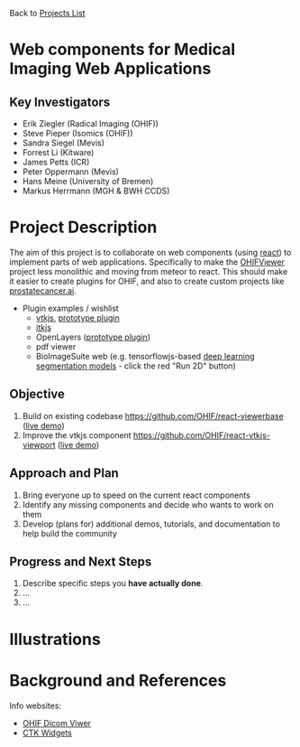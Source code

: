 Back to [Projects List](../../README.md#ProjectsList)

# Web components for Medical Imaging Web Applications

## Key Investigators

- Erik Ziegler (Radical Imaging (OHIF))
- Steve Pieper (Isomics (OHIF))
- Sandra Siegel (Mevis)
- Forrest Li (Kitware)
- James Petts (ICR)
- Peter Oppermann (Mevis)
- Hans Meine (University of Bremen)
- Markus Herrmann (MGH & BWH CCDS)

# Project Description

The aim of this project is to collaborate on web components (using [react](https://reactjs.org)) to implement parts of web applications.
Specifically to make the [OHIFViewer](https://github.com/OHIF/Viewers) project less monolithic and moving from meteor to react.  This should make it easier to
create plugins for OHIF, and also to create custom projects like [prostatecancer.ai](http://prostatecancer.ai).

- Plugin examples / wishlist
  - [vtkjs](https://kitware.github.io/vtk-js/index.html), [prototype plugin](https://github.com/OHIF/VTKPlugin)
  - [itkjs](http://insightsoftwareconsortium.github.io/itk-js/)
  - OpenLayers ([prototype plugin](https://github.com/OHIF/OpenLayersPlugin))
  - pdf viewer
  - BioImageSuite web (e.g. tensorflowjs-based [deep learning segmentation models](https://bioimagesuiteweb.github.io/unstableapp/tfjsexample.html) - click the red "Run 2D" button)

## Objective
1. Build on existing codebase https://github.com/OHIF/react-viewerbase ([live demo](https://react.ohif.org))
1. Improve the vtkjs component https://github.com/OHIF/react-vtkjs-viewport ([live demo](https://react-vtkjs-viewport.netlify.com/))


## Approach and Plan

1. Bring everyone up to speed on the current react components
1. Identify any missing components and decide who wants to work on them
1. Develop (plans for) additional demos, tutorials, and documentation to help build the community

## Progress and Next Steps

1. Describe specific steps you **have actually done**.
1. ...
1. ...

# Illustrations

<!-- Add pictures and links to videos that demonstrate what has been accomplished.
![Description of picture](Example2.jpg)
![Some more images](Example2.jpg)
-->

# Background and References

Info websites:

- [OHIF Dicom Viwer](https://docs.ohif.org/)
- [CTK Widgets](http://www.commontk.org/index.php/Documentation/ImageGallery)

